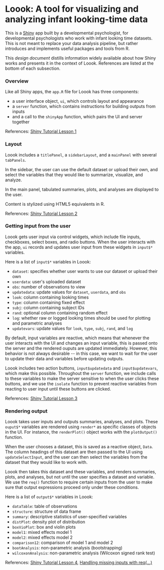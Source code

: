 # Loook: A tool for visualizing and analyzing infant looking-time data

This is a [Shiny](https://shiny.rstudio.com/) app built by a developmental psychologist, for developmental psychologists who work with infant looking time datasets. This is not meant to replace your data analysis pipeline, but rather introduces and implements useful packages and tools from R. 

This *design document* distills information widely available about how Shiny works and presents it in the context of Loook. References are listed at the bottom of each subsection.

### Overview

Like all Shiny apps, the `app.R` file for Loook has three components:

* a user interface object, `ui`, which controls layout and appearance
* a `server` function, which contains instructions for building outputs from inputs
* and a call to the `shinyApp` function, which pairs the UI and server together

References: [Shiny Tutorial Lesson 1](https://shiny.rstudio.com/tutorial/written-tutorial/lesson1/)

### Layout

Loook includes a `titlePanel`, a `sidebarLayout`, and a `mainPanel` with several `tabPanels`. 

In the sidebar, the user can use the default dataset or upload their own, and select the variables that they would like to summarize, visualize, and analyze.

In the main panel, tabulated summaries, plots, and analyses are displayed to the user.

Content is stylized using HTML5 equivalents in R.

References: [Shiny Tutorial Lesson 2](https://shiny.rstudio.com/tutorial/written-tutorial/lesson2/)

### Getting input from the user

Loook gets user input via control widgets, which include file inputs, checkboxes, select boxes, and radio buttons. When the user interacts with the app, `ui` records and updates user input from these widgets in `input$*` variables.

Here is a list of `input$*` variables in Loook:

* `dataset`: specifies whether user wants to use our dataset or upload their own
* `userdata`: user's uploaded dataset
* `obs`: number of observations to view
* `updatedata`: update values for `dataset`, `userdata`, and `obs`
* `look`: column containing looking times
* `type`: column containing fixed effect
* `subj`: column containing subject IDs
* `rand`: optional column containing random effect
* `log`: whether raw or logged looking times should be used for plotting and parametric analyses
* `updatevars`: update values for `look`, `type`, `subj`, `rand`, and `log`

By default, input variables are reactive, which means that whenever the user interacts with the UI and changes an input variable, this is passed onto the server and the rendered ouputs are updated immediately. However, this behavior is not always desirable -- in this case, we want to wait for the user to update their data and variables before updating outputs.

Loook includes two action buttons, `input$updatedata` and `input$updatevars`, which make this possible. Throughout the `server` function, we include calls to these variables to make the server sensitive to when the user clicks these buttons, and we use the `isolate` function to prevent reactive variables from reacting to user input until these buttons are clicked.

References: [Shiny Tutorial Lesson 3](https://shiny.rstudio.com/tutorial/written-tutorial/lesson3/)

### Rendering output

Loook takes user inputs and outputs summaries, analyses, and plots. These `ouput$*` variables are rendered using `render*` as specific classes of objects in the UI. For instance, the `renderPlot()` object works with the `plotOutput()` function.

When the user chooses a dataset, this is saved as a reactive object, `Data`. The column headings of this dataset are then passed to the UI using `updateSelectInput`, and the user can then select the variables from the dataset that they would like to work with.

Loook then takes this dataset and these variables, and renders summaries, plots, and analyses, but not until the user specifies a dataset and variable. We use the `req()` function to require certain inputs from the user to make sure that output expressions proceed only under these conditions.

Here is a list of `output$*` variables in Loook:

* `dataTable`: table of observations
* `structure`: structure of data frame
* `summary`: descriptive statistics of user-specified variables
* `distPlot`: density plot of distribution
* `boxVioPlot`: box and violin plots
* `model1`: mixed effects model 1
* `model2`: mixed effects model 2
* `comparison12`: comparison of model 1 and model 2
* `bootAnalysis`: non-parametric analysis (bootstrapping)
* `wilcoxonAnalysis`: non-parametric analysis (Wilcoxon signed rank test)

References: [Shiny Tutorial Lesson 4](https://shiny.rstudio.com/tutorial/written-tutorial/lesson3/), [Handling missing inputs with req(...)](https://shiny.rstudio.com/articles/req.html)

